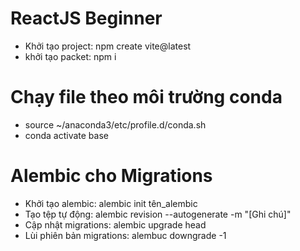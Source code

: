# ReactJS Beginner
- Khởi tạo project: npm create vite@latest
- khởi tạo packet: npm i

# Chạy file theo môi trường conda
- source ~/anaconda3/etc/profile.d/conda.sh
- conda activate base

# Alembic cho Migrations
- Khởi tạo alembic: alembic init tên_alembic
- Tạo tệp tự động: alembic revision --autogenerate -m "[Ghi chú]"
- Cập nhật migrations: alembic upgrade head
- Lùi phiên bản migrations: alembuc downgrade -1